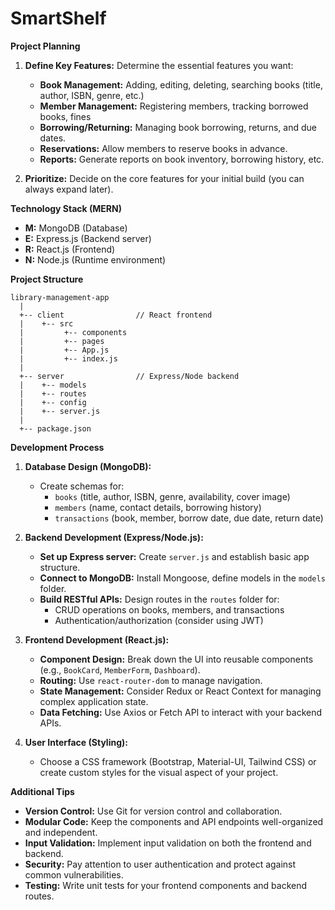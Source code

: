 # SmartShelf

**Project Planning**

1. **Define Key Features:** Determine the essential features you want:

   - **Book Management:** Adding, editing, deleting, searching books (title, author, ISBN, genre, etc.)
   - **Member Management:** Registering members, tracking borrowed books, fines
   - **Borrowing/Returning:** Managing book borrowing, returns, and due dates.
   - **Reservations:** Allow members to reserve books in advance.
   - **Reports:** Generate reports on book inventory, borrowing history, etc.

2. **Prioritize:** Decide on the core features for your initial build (you can always expand later).

**Technology Stack (MERN)**

- **M:** MongoDB (Database)
- **E:** Express.js (Backend server)
- **R:** React.js (Frontend)
- **N:** Node.js (Runtime environment)

**Project Structure**

```
library-management-app
  |
  +-- client                // React frontend
  |    +-- src
  |         +-- components
  |         +-- pages
  |         +-- App.js
  |         +-- index.js
  |
  +-- server                // Express/Node backend
  |    +-- models
  |    +-- routes
  |    +-- config
  |    +-- server.js
  |
  +-- package.json
```

**Development Process**

1. **Database Design (MongoDB):**

   - Create schemas for:
     - `books` (title, author, ISBN, genre, availability, cover image)
     - `members` (name, contact details, borrowing history)
     - `transactions` (book, member, borrow date, due date, return date)

2. **Backend Development (Express/Node.js):**

   - **Set up Express server:** Create `server.js` and establish basic app structure.
   - **Connect to MongoDB:** Install Mongoose, define models in the `models` folder.
   - **Build RESTful APIs:** Design routes in the `routes` folder for:
     - CRUD operations on books, members, and transactions
     - Authentication/authorization (consider using JWT)

3. **Frontend Development (React.js):**

   - **Component Design:** Break down the UI into reusable components (e.g., `BookCard`, `MemberForm`, `Dashboard`).
   - **Routing:** Use `react-router-dom` to manage navigation.
   - **State Management:** Consider Redux or React Context for managing complex application state.
   - **Data Fetching:** Use Axios or Fetch API to interact with your backend APIs.

4. **User Interface (Styling):**
   - Choose a CSS framework (Bootstrap, Material-UI, Tailwind CSS) or create custom styles for the visual aspect of your project.

**Additional Tips**

- **Version Control:** Use Git for version control and collaboration.
- **Modular Code:** Keep the components and API endpoints well-organized and independent.
- **Input Validation:** Implement input validation on both the frontend and backend.
- **Security:** Pay attention to user authentication and protect against common vulnerabilities.
- **Testing:** Write unit tests for your frontend components and backend routes.
